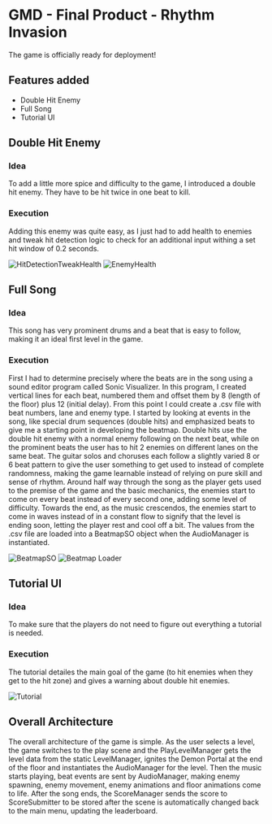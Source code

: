 # GMD - Final Product - Rhythm Invasion
The game is officially ready for deployment!
## Features added
* Double Hit Enemy
* Full Song
* Tutorial UI

## Double Hit Enemy

### Idea
To add a little more spice and difficulty to the game, I introduced a double hit enemy. They have to be hit twice in one beat to kill. 

### Execution
Adding this enemy was quite easy, as I just had to add health to enemies and tweak hit detection logic to check for an additional input withing a set hit window of 0.2 seconds.

![HitDetectionTweakHealth](./Blog%20Post%20Images/Final/HitDetectionTweakHealth.png)
![EnemyHealth](./Blog%20Post%20Images/Final/EnemyHealth.png)


## Full Song

### Idea
This song has very prominent drums and a beat that is easy to follow, making it an ideal first level in the game.
### Execution
First I had to determine precisely where the beats are in the song using a sound editor program called Sonic Visualizer. In this program, I created vertical lines for each beat, numbered them and offset them by 8 (length of the floor) plus 12 (initial delay). From this point I could create a .csv file with beat numbers, lane and enemy type. I started by looking at events in the song, like special drum sequences (double hits) and emphasized beats to give me a starting point in developing the beatmap. Double hits use the double hit enemy with a normal enemy following on the next beat, while on the prominent beats the user has to hit 2 enemies on different lanes on the same beat. The guitar solos and choruses each follow a slightly varied 8 or 6 beat pattern to give the user something to get used to instead of complete randomness, making the game learnable instead of relying on pure skill and sense of rhythm. Around half way through the song as the player gets used to the premise of the game and the basic mechanics, the enemies start to come on every beat instead of every second one, adding some level of difficulty. Towards the end, as the music crescendos, the enemies start to come in waves instead of in a constant flow to signify that the level is ending soon, letting the player rest and cool off a bit. The values from the .csv file are loaded into a BeatmapSO object when the AudioManager is instantiated.

![BeatmapSO](./Blog%20Post%20Images/Final/BeatmapSO.png)
![Beatmap Loader](./Blog%20Post%20Images/Final/BeatmapLoader.png)

## Tutorial UI

### Idea
To make sure that the players do not need to figure out everything a tutorial is needed.
### Execution
The tutorial detailes the main goal of the game (to hit enemies when they get to the hit zone) and gives a warning about double hit enemies.

![Tutorial](./Blog%20Post%20Images/Final/Tutorial.png)



## Overall Architecture
The overall architecture of the game is simple. As the user selects a level, the game switches to the play scene and the PlayLevelManager gets the level data from the static LevelManager, ignites the Demon Portal at the end of the floor and instantiates the AudioManager for the level. Then the music starts playing, beat events are sent by AudioManager, making enemy spawning, enemy movement, enemy animations and floor animations come to life. After the song ends, the ScoreManager sends the score to ScoreSubmitter to be stored after the scene is automatically changed back to the main menu, updating the leaderboard.
